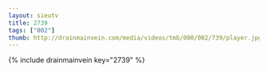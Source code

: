 ```yaml
--- 
layout: sieutv
title: 2739
tags: ["002"]
thumb: http://drainmainvein.com/media/videos/tmb/000/002/739/player.jpg
---
```

{% include drainmainvein key="2739" %} 
